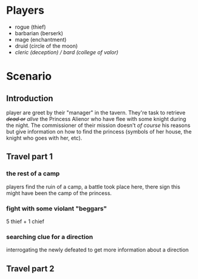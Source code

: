 # Players
- rogue (thief)
- barbarian (berserk)
- mage (enchantment) 
- druid (circle of the moon)
- *cleric (deception) / bard (college of valor)*
# Scenario
## Introduction
player are greet by their "manager" in the tavern. They're task to retrieve *~~dead or~~ alive* the Princess Alienor who have flee with some knight during the night. The commissioner of their mission doesn't *of course* his reasons but give information on how to find the princess (symbols of her house, the knight who goes with her, etc).
## Travel part 1
### the rest of a camp
players find the ruin of a camp, a battle took place here, there sign this might have been the camp of the princess.
### fight with some violant "beggars"
5 thief + 1 chief
### searching clue for a direction
interrogating the newly defeated to get more information about a direction 
## Travel part 2
